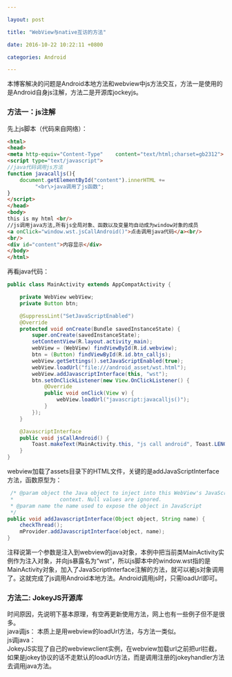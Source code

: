 ```yaml
---

layout: post 

title: "WebView与native互访的方法" 

date: 2016-10-22 10:22:11 +0800 

categories: Android

---
```


本博客解决的问题是Android本地方法和webview中js方法交互，方法一是使用的是Android自身js注解，方法二是开源库jockeyjs。
### 方法一：js注解
先上js脚本（代码来自网络）：
```html
<html>
<head>
<meta http-equiv="Content-Type"    content="text/html;charset=gb2312">
<script type="text/javascript">
//java代码调用js方法
function javacalljs(){
    document.getElementById("content").innerHTML +=   
         "<br\>java调用了js函数";
}
</script>
</head>
<body>
this is my html <br/>
//js调用java方法,所有js全局对象、函数以及变量均自动成为window对象的成员
<a onClick="window.wst.jsCallAndroid()">点击调用java代码</a><br/>
<br/>
<div id="content">内容显示</div>
</body>
</html>
```
再看java代码：
```java
public class MainActivity extends AppCompatActivity {

    private WebView webView;
    private Button btn;

    @SuppressLint("SetJavaScriptEnabled")
    @Override
    protected void onCreate(Bundle savedInstanceState) {
        super.onCreate(savedInstanceState);
        setContentView(R.layout.activity_main);
        webView = (WebView) findViewById(R.id.webview);
        btn = (Button) findViewById(R.id.btn_calljs);
        webView.getSettings().setJavaScriptEnabled(true);
        webView.loadUrl("file:///android_asset/wst.html");
        webView.addJavascriptInterface(this, "wst");
        btn.setOnClickListener(new View.OnClickListener() {
            @Override
            public void onClick(View v) {
                webView.loadUrl("javascript:javacalljs()");
            }
        });
    }

    @JavascriptInterface
    public void jsCallAndroid() {
        Toast.makeText(MainActivity.this, "js call android", Toast.LENGTH_LONG).show();
    }
}
```
webview加载了assets目录下的HTML文件，关键的是addJavaScriptInterface方法，函数原型为：
```java
 /* @param object the Java object to inject into this WebView's JavaScript
 *               context. Null values are ignored.
 * @param name the name used to expose the object in JavaScript
 */
public void addJavascriptInterface(Object object, String name) {
    checkThread();
    mProvider.addJavascriptInterface(object, name);
}
```
注释说第一个参数是注入到webview的java对象，本例中把当前类MainActivity实例作为注入对象，并向js暴露名为“wst”，所以js脚本中的window.wst指的是MainActivity对象，加入了JavaScriptInterface注解的方法，就可以被js对象调用了。这就完成了js调用Android本地方法。Android调用js时，只需loadUrl即可。
### 方法二: JokeyJS开源库
时间原因，先说明下基本原理，有空再更新使用方法，网上也有一些例子但不是很多。  
java调js： 
本质上是用webview的loadUrl方法，与方法一类似。  
js调java：  
JokeyJS实现了自己的webviewclient实例，在webview加载url之前把url拦截，如果是jokey协议的话不走默认的loadUrl方法，而是调用注册的jokeyhandler方法去调用java方法。

